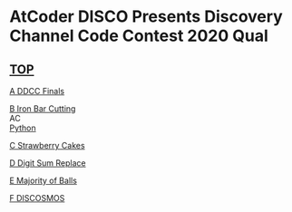 # AtCoder DISCO Presents Discovery Channel Code Contest 2020 Qual  

## [TOP](https://atcoder.jp/contests/ddcc2020-qual)  

[A DDCC Finals](https://atcoder.jp/contests/ddcc2020-qual/tasks/ddcc2020_qual_a)   

[](https://atcoder.jp/contests/ddcc2020-qual/submissions/)  

[B Iron Bar Cutting](https://atcoder.jp/contests/ddcc2020-qual/tasks/ddcc2020_qual_b)   
AC  
[Python](https://atcoder.jp/contests/ddcc2020-qual/submissions/15731494)  

[C Strawberry Cakes](https://atcoder.jp/contests/ddcc2020-qual/tasks/ddcc2020_qual_c)   

[](https://atcoder.jp/contests/ddcc2020-qual/submissions/)  

[D Digit Sum Replace](https://atcoder.jp/contests/ddcc2020-qual/tasks/ddcc2020_qual_d)   

[](https://atcoder.jp/contests/ddcc2020-qual/submissions/)  

[E Majority of Balls](https://atcoder.jp/contests/ddcc2020-qual/tasks/ddcc2020_qual_e)   

[](https://atcoder.jp/contests/ddcc2020-qual/submissions/)  

[F DISCOSMOS](https://atcoder.jp/contests/ddcc2020-qual/tasks/ddcc2020_qual_f)   

[](https://atcoder.jp/contests/ddcc2020-qual/submissions/)  

